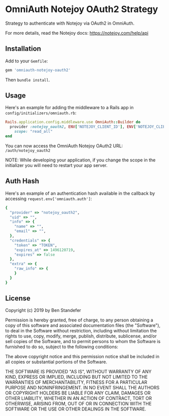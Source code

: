 # OmniAuth Notejoy OAuth2 Strategy

Strategy to authenticate with Notejoy via OAuth2 in OmniAuth.

For more details, read the Notejoy docs:
https://notejoy.com/help/api

## Installation

Add to your `Gemfile`:

```ruby
gem 'omniauth-notejoy-oauth2'
```

Then `bundle install`.

## Usage

Here's an example for adding the middleware to a Rails app in
`config/initializers/omniauth.rb`:

```ruby
Rails.application.config.middleware.use OmniAuth::Builder do
  provider :notejoy_oauth2, ENV['NOTEJOY_CLIENT_ID'], ENV['NOTEJOY_CLIENT_SECRET'],
    scope: "read_all"
end
```

You can now access the OmniAuth Notejoy OAuth2 URL: `/auth/notejoy_oauth2`

NOTE: While developing your application, if you change the scope in the
initializer you will need to restart your app server. 

## Auth Hash

Here's an example of an authentication hash available in the callback by
accessing `request.env['omniauth.auth']`:

```ruby
{
  "provider" => "notejoy_oauth2",
  "uid" => "",
  "info" => {
    "name" => "",
    "email" => "",
  },
  "credentials" => {
    "token" => "TOKEN",
    "expires_at" => 1496120719,
    "expires" => false
  },
  "extra" => {
    "raw_info" => {
    }
  }
}
```

## License

Copyright (c) 2019 by Ben Standefer

Permission is hereby granted, free of charge, to any person obtaining a copy of this software and associated documentation files (the "Software"), to deal in the Software without restriction, including without limitation the rights to use, copy, modify, merge, publish, distribute, sublicense, and/or sell copies of the Software, and to permit persons to whom the Software is furnished to do so, subject to the following conditions:

The above copyright notice and this permission notice shall be included in all copies or substantial portions of the Software.

THE SOFTWARE IS PROVIDED "AS IS", WITHOUT WARRANTY OF ANY KIND, EXPRESS OR IMPLIED, INCLUDING BUT NOT LIMITED TO THE WARRANTIES OF MERCHANTABILITY, FITNESS FOR A PARTICULAR PURPOSE AND NONINFRINGEMENT. IN NO EVENT SHALL THE AUTHORS OR COPYRIGHT HOLDERS BE LIABLE FOR ANY CLAIM, DAMAGES OR OTHER LIABILITY, WHETHER IN AN ACTION OF CONTRACT, TORT OR OTHERWISE, ARISING FROM, OUT OF OR IN CONNECTION WITH THE SOFTWARE OR THE USE OR OTHER DEALINGS IN THE SOFTWARE.
